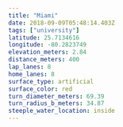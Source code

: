 ```yaml
---
title: "Miami"
date: 2018-09-09T05:48:14.403Z
tags: ["university"]
latitude: 25.7134616
longitude: -80.2823749
elevation_meters: 2.84
distance_meters: 400
lap_lanes: 8
home_lanes: 8
surface_type: artificial
surface_color: red
turn_diameter_meters: 69.39
turn_radius_b_meters: 34.87
steeple_water_location: inside
---
```


<!--more-->
